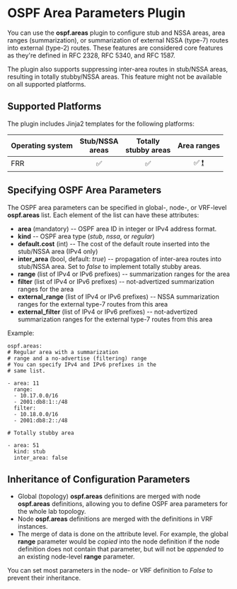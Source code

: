 # OSPF Area Parameters Plugin

You can use the **ospf.areas** plugin to configure stub and NSSA areas, area ranges (summarization), or summarization of external NSSA (type-7) routes into external (type-2) routes. These features are considered core features as they're defined in RFC 2328, RFC 5340, and RFC 1587.

The plugin also supports suppressing inter-area routes in stub/NSSA areas, resulting in totally stubby/NSSA areas. This feature might not be available on all supported platforms.

## Supported Platforms

The plugin includes Jinja2 templates for the following platforms:

| Operating system    | Stub/NSSA<br>areas | Totally<br>stubby areas | Area ranges |
|-----------|:-:|:-:|:-:|
| FRR       |✅|✅|✅ [❗](caveats-frr) |

## Specifying OSPF Area Parameters

The OSPF area parameters can be specified in global-, node-, or VRF-level **ospf.areas** list. Each element of the list can have these attributes:

* **area** (mandatory) -- OSPF area ID in integer or IPv4 address format.
* **kind** -- OSPF area type (*stub*, *nssa*, or *regular*)
* **default.cost** (int) -- The cost of the default route inserted into the stub/NSSA area (IPv4 only)
* **inter_area** (bool, default: *true*) -- propagation of inter-area routes into stub/NSSA area. Set to *false* to implement totally stubby areas.
* **range** (list of IPv4 or IPv6 prefixes) -- summarization ranges for the area
* **filter** (list of IPv4 or IPv6 prefixes) -- not-advertized summarization ranges for the area
* **external_range** (list of IPv4 or IPv6 prefixes) -- NSSA summarization ranges for the external type-7 routes from this area
* **external_filter** (list of IPv4 or IPv6 prefixes) -- not-advertized summarization ranges for the external type-7 routes from this area

Example:

```
ospf.areas:
# Regular area with a summarization
# range and a no-advertise (filtering) range
# You can specify IPv4 and IPv6 prefixes in the
# same list.

- area: 11
  range:
  - 10.17.0.0/16
  - 2001:db8:1::/48
  filter:
  - 10.18.0.0/16
  - 2001:db8:2::/48

# Totally stubby area

- area: 51
  kind: stub
  inter_area: false
```

## Inheritance of Configuration Parameters

* Global (topology) **ospf.areas** definitions are merged with node **ospf.areas** definitions, allowing you to define OSPF area parameters for the whole lab topology.
* Node **ospf.areas** definitions are merged with the definitions in VRF instances.
* The merge of data is done on the attribute level. For example, the global **range** parameter would be *copied* into the node definition if the node definition does not contain that parameter, but will not be *appended* to an existing node-level **range** parameter.

You can set most parameters in the node- or VRF definition to *False* to prevent their inheritance.
